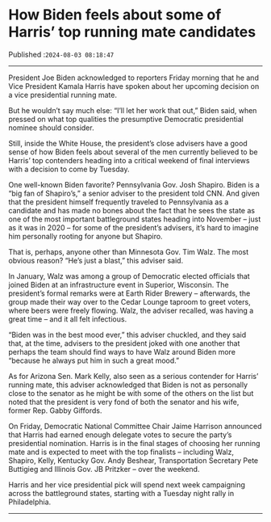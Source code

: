# How Biden feels about some of Harris’ top running mate candidates

Published :`2024-08-03 08:18:47`

---

President Joe Biden acknowledged to reporters Friday morning that he and Vice President Kamala Harris have spoken about her upcoming decision on a vice presidential running mate.

But he wouldn’t say much else: “I’ll let her work that out,” Biden said, when pressed on what top qualities the presumptive Democratic presidential nominee should consider.

Still, inside the White House, the president’s close advisers have a good sense of how Biden feels about several of the men currently believed to be Harris’ top contenders heading into a critical weekend of final interviews with a decision to come by Tuesday.

One well-known Biden favorite? Pennsylvania Gov. Josh Shapiro. Biden is a “big fan of Shapiro’s,” a senior adviser to the president told CNN. And given that the president himself frequently traveled to Pennsylvania as a candidate and has made no bones about the fact that he sees the state as one of the most important battleground states heading into November – just as it was in 2020 – for some of the president’s advisers, it’s hard to imagine him personally rooting for anyone but Shapiro.

That is, perhaps, anyone other than Minnesota Gov. Tim Walz. The most obvious reason? “He’s just a blast,” this adviser said.

In January, Walz was among a group of Democratic elected officials that joined Biden at an infrastructure event in Superior, Wisconsin. The president’s formal remarks were at Earth Rider Brewery – afterwards, the group made their way over to the Cedar Lounge taproom to greet voters, where beers were freely flowing. Walz, the adviser recalled, was having a great time – and it all felt infectious.

“Biden was in the best mood ever,” this adviser chuckled, and they said that, at the time, advisers to the president joked with one another that perhaps the team should find ways to have Walz around Biden more “because he always put him in such a great mood.”

As for Arizona Sen. Mark Kelly, also seen as a serious contender for Harris’ running mate, this adviser acknowledged that Biden is not as personally close to the senator as he might be with some of the others on the list but noted that the president is very fond of both the senator and his wife, former Rep. Gabby Giffords.

On Friday, Democratic National Committee Chair Jaime Harrison announced that Harris had earned enough delegate votes to secure the party’s presidential nomination. Harris is in the final stages of choosing her running mate and is expected to meet with the top finalists – including Walz, Shapiro, Kelly, Kentucky Gov. Andy Beshear, Transportation Secretary Pete Buttigieg and Illinois Gov. JB Pritzker – over the weekend.

Harris and her vice presidential pick will spend next week campaigning across the battleground states, starting with a Tuesday night rally in Philadelphia.

---

